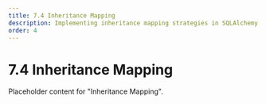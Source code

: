 ```yaml
---
title: 7.4 Inheritance Mapping
description: Implementing inheritance mapping strategies in SQLAlchemy.
order: 4
---
```


# 7.4 Inheritance Mapping

Placeholder content for "Inheritance Mapping".
